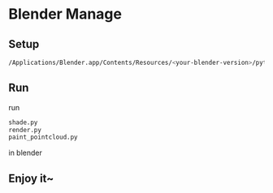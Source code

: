 # Blender Manage

## Setup

```bash
/Applications/Blender.app/Contents/Resources/<your-blender-version>/python/bin/python3.<python-version> -m pip install open3d
```

## Run

run

```bash
shade.py
render.py
paint_pointcloud.py
```

in blender

## Enjoy it~

